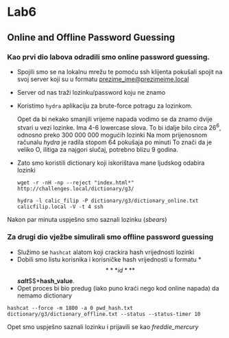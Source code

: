# Lab6

## **Online and Offline Password Guessing**

### **Kao prvi dio labova odradili smo online password guessing.**

- Spojili smo se na lokalnu mrežu te pomoću ssh klijenta pokušali spojit na svoj server koji su u formatu prezime_ime@prezimeime.local
- Server od nas traži lozinku/password koju ne znamo
- Koristimo `hydra` aplikaciju za brute-force potragu za lozinkom.
    
    Opet da bi nekako smanjili vrijeme napada vodimo se da znamo dvije stvari u vezi lozinke.
    Ima 4-6 lowercase slova.
    To bi idalje bilo circa $26^6$, odnosno preko 300 000 000 mogućih lozinki
    Na mom prijenosnom računalu *hydra* je radila stopom 64 pokušaja po minuti
    To znači da je veliko O, ilitiga za najgori slučaj, potrebno blizu 9 godina.
    
- Zato smo koristili dictionary koji iskorištava mane ljudskog odabira lozinki
    
    `wget -r -nH -np --reject "index.html*" http://challenges.local/dictionary/g3/`
    
    `hydra -l calic_filip -P dictionary/g3/dictionary_online.txt calicfilip.local -V -t 4 ssh`
    

Nakon par minuta uspješno smo saznali lozinku   (*sbears*)

### **Za drugi dio vježbe simulirali smo offline password guessing**

- Služimo se `hashcat` alatom koji crackira hash vrijednosti lozinki
- Dobili smo listu korisnika i korisničke hash vrijednosti u formatu 
*$$***id***$$***salt***$$***hash_value**.
- Opet proces bi bio predug (iako puno kraći nego kod online napada) da nemamo
dictionary

`hashcat --force -m 1800 -a 0 pwd_hash.txt dictionary/g3/dictionary_offline.txt --status --status-timer 10` 

Opet smo uspješno saznali lozinku i prijavili se kao *freddie_mercury*